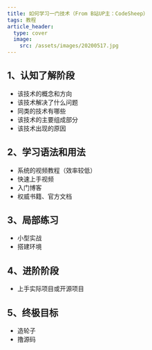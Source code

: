 ```yaml
---
title: 如何学习一门技术（From B站UP主：CodeSheep）
tags: 教程
article_header:
  type: cover
  image: 
    src: /assets/images/20200517.jpg
---
```




## 1、认知了解阶段

- 该技术的概念和方向
- 该技术解决了什么问题
- 同类的技术有哪些
- 该技术的主要组成部分
- 该技术出现的原因



## 2、学习语法和用法

- 系统的视频教程（效率较低）
- 快速上手视频
- 入门博客
- 权威书籍、官方文档



## 3、局部练习

- 小型实战
- 搭建环境



## 4、进阶阶段

- 上手实际项目或开源项目



## 5、终极目标

- 造轮子
- 撸源码